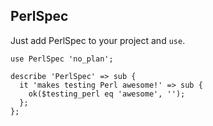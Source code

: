 ## PerlSpec ##

Just add PerlSpec to your project and `use`.

    use PerlSpec 'no_plan';

    describe 'PerlSpec' => sub {
      it 'makes testing Perl awesome!' => sub {
        ok($testing_perl eq 'awesome', '');
      };
    };


